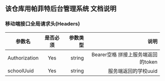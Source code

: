## 该仓库用帕菲特后台管理系统 文档说明

### 移动端接口全局请求头(Headers)

| 参数名        | 是否必须       | 参数类型 | 说明                               |
| --------      | :----------: | -----:   | -----:                             |
| Authorization | Yes          | string   | Bearer空格 拼接上服务端返回的token |
| schoolUuid 	  | Yes        | string   | 服务端返回的学校uuid               |